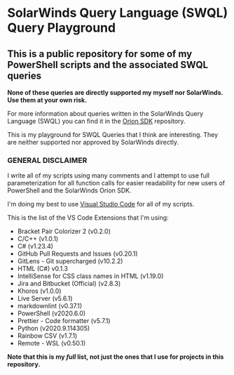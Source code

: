 # SolarWinds Query Language (SWQL) Query Playground

## This is a public repository for some of my PowerShell scripts and the associated SWQL queries

**None of these queries are directly supported my myself nor SolarWinds.  Use them at your own risk.**

For more information about queries written in the SolarWinds Query Language (SWQL) you can find it in the [Orion SDK](https://github.com/solarwinds/OrionSDK) repository.

This is my playground for SWQL Queries that I think are interesting.  They are neither supported nor approved by SolarWinds directly.

### GENERAL DISCLAIMER

I write all of my scripts using many comments and I attempt to use full parameterization for all function calls for easier readability for new users of PowerShell and the SolarWinds Orion SDK.

I'm doing my best to use [Visual Studio Code](https://code.visualstudio.com) for all of my scripts.

This is the list of the VS Code Extensions that I'm using:

- Bracket Pair Colorizer 2 (v0.2.0)
- C/C++ (v1.0.1)
- C# (v1.23.4)
- GitHub Pull Requests and Issues (v0.20.1)
- GitLens - Git supercharged (v10.2.2)
- HTML (C#) v0.1.3
- IntelliSense for CSS class names in HTML (v1.19.0)
- Jira and Bitbucket (Official) (v2.8.3)
- Khoros (v1.0.0)
- Live Server (v5.6.1)
- markdownlint (v0.37.1)
- PowerShell (v2020.6.0)
- Prettier - Code formatter (v5.7.1)
- Python (v2020.9.114305)
- Rainbow CSV (v1.7.1)
- Remote - WSL (v0.50.1)

**Note that this is my *full* list, not just the ones that I use for projects in this repository.**

